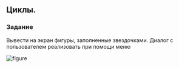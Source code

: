 ## Циклы.

### Задание
Вывести на экран фигуры, заполненные звездочками. Диалог с пользователем реализовать при помощи меню


<image src="/img/image.png" alt="figure">
